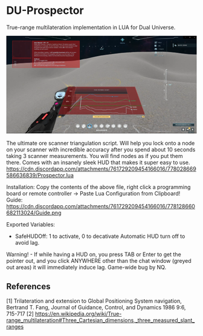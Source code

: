 # DU-Prospector
True-range multilateration implementation in LUA for Dual Universe. 

![Example](https://github.com/d6rks1lv3rz3r0/DU-Prospector/raw/main/ProspectorHUD.png)

The ultimate ore scanner triangulation script. Will help you lock onto a node on your scanner with incredible accuracy after you spend about 10 seconds taking 3 scanner measurements. You will find nodes as if you put them there. Comes with an insanely sleek HUD that makes it super easy to use. 
https://cdn.discordapp.com/attachments/761729209454166016/778028669586636839/Prospector.lua

Installation: Copy the contents of the above file, right click a programming board or remote controller -> Paste Lua Configuration from Clipboard!
Guide: https://cdn.discordapp.com/attachments/761729209454166016/778128660682113024/Guide.png

Exported Variables:
- SafeHUDOff: 1 to activate, 0 to decativate Automatic HUD turn off to avoid lag.

Warning! -  If while having a HUD on, you press TAB or Enter to get the pointer out, and you click ANYWHERE other than the chat window (greyed out areas) it will immediately induce lag. Game-wide bug by NQ.

## References
[1] Trilateration and extension to Global Positioning System navigation, Bertrand T. Fang, Journal of Guidance, Control, and Dynamics 1986 9:6, 715-717
[2] https://en.wikipedia.org/wiki/True-range_multilateration#Three_Cartesian_dimensions,_three_measured_slant_ranges
